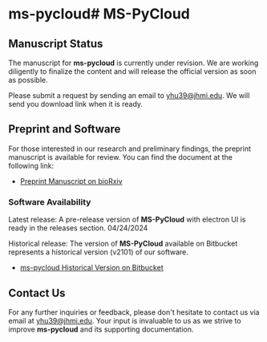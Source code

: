 # ms-pycloud# MS-PyCloud

## Manuscript Status

The manuscript for **ms-pycloud** is currently under revision. We are working diligently to finalize the content and will release the official version as soon as possible.

Please submit a request by sending an email to [yhu39@jhmi.edu](mailto:yhu39@jhmi.edu). We will send you download link when it is ready.

## Preprint and Software

For those interested in our research and preliminary findings, the preprint manuscript is available for review. You can find the document at the following link:

- [Preprint Manuscript on bioRxiv](https://www.biorxiv.org/content/10.1101/320887v1)

### Software Availability
Latest release:
A pre-release version of **MS-PyCloud** with electron UI is ready in the releases section. 04/24/2024

Historical release:
The version of **MS-PyCloud** available on Bitbucket represents a historical version (v2101) of our software. 
   - [ms-pycloud Historical Version on Bitbucket](https://bitbucket.org/mschnau1/ms-pycloud/src/main/)


## Contact Us

For any further inquiries or feedback, please don't hesitate to contact us via email at [yhu39@jhmi.edu](mailto:yhu39@jhmi.edu). Your input is invaluable to us as we strive to improve **ms-pycloud** and its supporting documentation.
